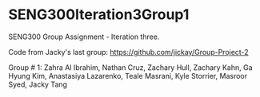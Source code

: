 # SENG300Iteration3Group1
SENG300 Group Assignment - Iteration three.

Code from Jacky's last group: https://github.com/jickay/Group-Project-2

Group # 1:
Zahra Al Ibrahim, Nathan Cruz, Zachary Hull, Zachary Kahn, Ga Hyung Kim, Anastasiya Lazarenko, Teale Masrani, Kyle Storrier, Masroor Syed, Jacky Tang
